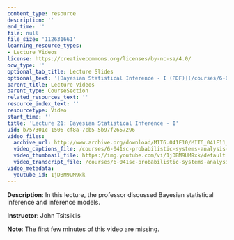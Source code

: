 ```yaml
---
content_type: resource
description: ''
end_time: ''
file: null
file_size: '112631661'
learning_resource_types:
- Lecture Videos
license: https://creativecommons.org/licenses/by-nc-sa/4.0/
ocw_type: ''
optional_tab_title: Lecture Slides
optional_text: '[Bayesian Statistical Inference - I (PDF)](/courses/6-041sc-probabilistic-systems-analysis-and-applied-probability-fall-2013/resources/mit6_041scf13_l21)'
parent_title: Lecture Videos
parent_type: CourseSection
related_resources_text: ''
resource_index_text: ''
resourcetype: Video
start_time: ''
title: 'Lecture 21: Bayesian Statistical Inference - I'
uid: b757301c-1506-cf8a-7cb5-5b97f2657296
video_files:
  archive_url: http://www.archive.org/download/MIT6.041F10/MIT6_041F11_lec21_300k.mp4
  video_captions_file: /courses/6-041sc-probabilistic-systems-analysis-and-applied-probability-fall-2013/1jDBM9UM9xk_captions.webvtt
  video_thumbnail_file: https://img.youtube.com/vi/1jDBM9UM9xk/default.jpg
  video_transcript_file: /courses/6-041sc-probabilistic-systems-analysis-and-applied-probability-fall-2013/1jDBM9UM9xk_transcript.pdf
video_metadata:
  youtube_id: 1jDBM9UM9xk
---
```


**Description**: In this lecture, the professor discussed Bayesian statistical inference and inference models.

**Instructor**: John Tsitsiklis

**Note**: The first few minutes of this video are missing.

